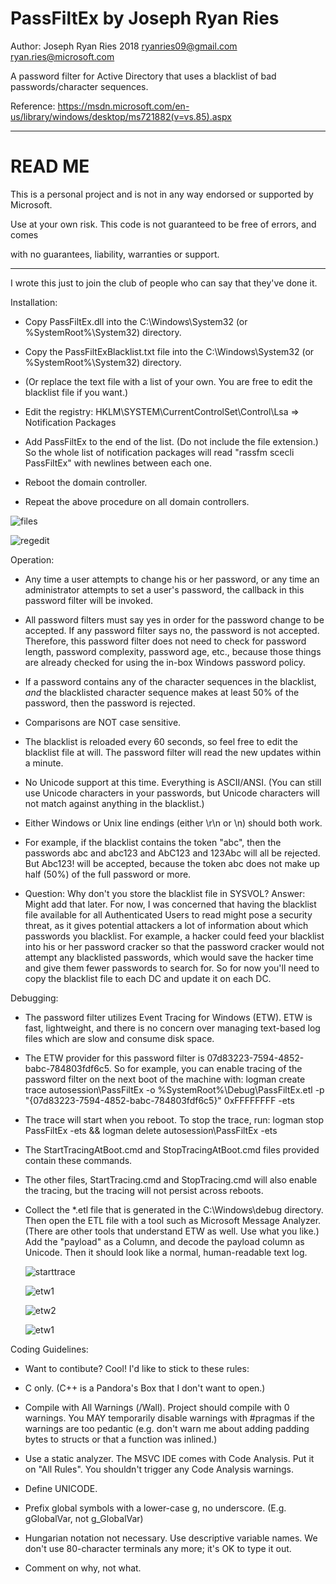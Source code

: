 # PassFiltEx by Joseph Ryan Ries

Author: Joseph Ryan Ries 2018 <ryanries09@gmail.com> <ryan.ries@microsoft.com>

A password filter for Active Directory that uses a blacklist of bad passwords/character sequences.

Reference: https://msdn.microsoft.com/en-us/library/windows/desktop/ms721882(v=vs.85).aspx

********************************************************************************************
# READ ME

This is a personal project and is not in any way endorsed or supported by Microsoft.

Use at your own risk. This code is not guaranteed to be free of errors, and comes

with no guarantees, liability, warranties or support.

********************************************************************************************

I wrote this just to join the club of people who can say that they've done it.

Installation:

  - Copy PassFiltEx.dll into the C:\Windows\System32 (or %SystemRoot%\System32) directory.

  - Copy the PassFiltExBlacklist.txt file into the C:\Windows\System32 (or %SystemRoot%\System32) directory.

  - (Or replace the text file with a list of your own. You are free to edit the blacklist file if you want.)

  - Edit the registry: HKLM\SYSTEM\CurrentControlSet\Control\Lsa => Notification Packages

  - Add PassFiltEx to the end of the list. (Do not include the file extension.) So the whole list of notification packages will read "rassfm scecli PassFiltEx" with newlines between each one.

  - Reboot the domain controller.

  - Repeat the above procedure on all domain controllers.
  
  ![files](files1.png "files")
  
  ![regedit](regedit1.png "register the filter")


Operation:

  - Any time a user attempts to change his or her password, or any time an administrator attempts to set a user's password, the callback in this password filter will be invoked.

  - All password filters must say yes in order for the password change to be accepted. If any password filter says no, the password is not accepted. Therefore, this password filter does not
    need to check for password length, password complexity, password age, etc., because those things are already checked for using the in-box Windows password policy.

  - If a password contains any of the character sequences in the blacklist, *and* the blacklisted character sequence makes at least 50% of the password, then the password is rejected.

  - Comparisons are NOT case sensitive.

  - The blacklist is reloaded every 60 seconds, so feel free to edit the blacklist file at will. The password filter will read the new updates within a minute.

  - No Unicode support at this time. Everything is ASCII/ANSI. (You can still use Unicode characters in your passwords, but Unicode characters will not match against anything in the blacklist.)

  - Either Windows or Unix line endings (either \r\n or \n) should both work.
  
  - For example, if the blacklist contains the token "abc", then the passwords abc and abc123 and AbC123 and 123Abc will all be rejected. But Abc123! will be accepted, because the token abc 
    does not make up half (50%) of the full password or more.

  - Question: Why don't you store the blacklist file in SYSVOL? Answer: Might add that later. For now, I was concerned that having the blacklist file available for all Authenticated Users
    to read might pose a security threat, as it gives potential attackers a lot of information about which passwords you blacklist. For example, a hacker could feed your blacklist into his
	or her password cracker so that the password cracker would not attempt any blacklisted passwords, which would save the hacker time and give them fewer passwords to search for.
	So for now you'll need to copy the blacklist file to each DC and update it on each DC.

Debugging:

  - The password filter utilizes Event Tracing for Windows (ETW). ETW is fast, lightweight, and there is no concern over managing text-based log files which are slow and consume disk space.

  - The ETW provider for this password filter is 07d83223-7594-4852-babc-784803fdf6c5. So for example, you can enable tracing of the password filter on the next boot of the machine with:
    logman create trace autosession\PassFiltEx -o %SystemRoot%\Debug\PassFiltEx.etl -p "{07d83223-7594-4852-babc-784803fdf6c5}" 0xFFFFFFFF -ets

  - The trace will start when you reboot. To stop the trace, run: logman stop PassFiltEx -ets && logman delete autosession\PassFiltEx -ets

  - The StartTracingAtBoot.cmd and StopTracingAtBoot.cmd files provided contain these commands.

  - The other files, StartTracing.cmd and StopTracing.cmd will also enable the tracing, but the tracing will not persist across reboots.

  - Collect the *.etl file that is generated in the C:\Windows\debug directory. Then open the ETL file with a tool such as Microsoft Message Analyzer. 
    (There are other tools that understand ETW as well. Use what you like.) Add the "payload" as a Column, and decode the payload column as Unicode. 
	Then it should look like a normal, human-readable text log.
	
	![starttrace](trace1.png "start the trace")
	
	![etw1](ma1.png "view trace with Message Analyzer")
	
	![etw2](ma2.png "view trace with Message Analyzer")
	
	![etw1](ma3.png "view trace with Message Analyzer")



Coding Guidelines:

  - Want to contibute? Cool! I'd like to stick to these rules:

  - C only. (C++ is a Pandora's Box that I don't want to open.)

  - Compile with All Warnings (/Wall). Project should compile with 0 warnings. You MAY temporarily disable warnings with #pragmas if the warnings are too
    pedantic (e.g. don't warn me about adding padding bytes to structs or that a function was inlined.)

  - Use a static analyzer. The MSVC IDE comes with Code Analysis. Put it on "All Rules". You shouldn't trigger any Code Analysis warnings.

  - Define UNICODE. 
  
  - Prefix global symbols with a lower-case g, no underscore. (E.g. gGlobalVar, not g_GlobalVar)

  - Hungarian notation not necessary. Use descriptive variable names. We don't use 80-character terminals any more; it's OK to type it out.

  - Comment on why, not what.
